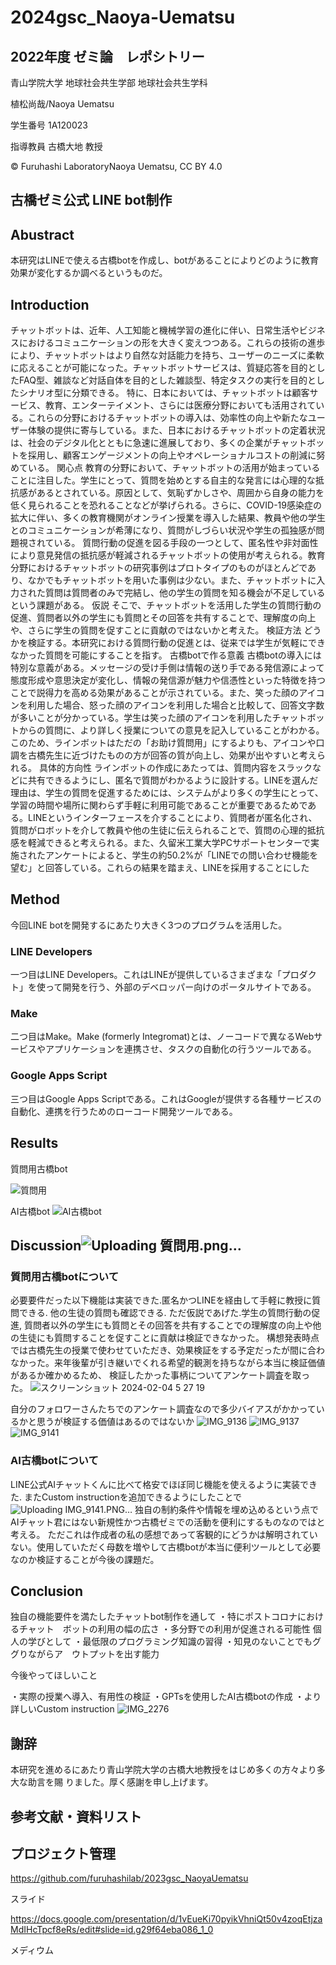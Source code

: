 # 2024gsc_Naoya-Uematsu
## 2022年度 ゼミ論　レポシトリー

青山学院大学 地球社会共生学部 地球社会共生学科

植松尚哉/Naoya Uematsu

学生番号 1A120023

指導教員 古橋大地 教授

© Furuhashi LaboratoryNaoya Uematsu, CC BY 4.0

## 古橋ゼミ公式 LINE bot制作

## Abustract
本研究はLINEで使える古橋botを作成し、botがあることによりどのように教育効果が変化するか調べるというものだ。


## Introduction
チャットボットは、近年、人工知能と機械学習の進化に伴い、日常生活やビジネスにおけるコミュニケーションの形を大きく変えつつある。これらの技術の進歩により、チャットボットはより自然な対話能力を持ち、ユーザーのニーズに柔軟に応えることが可能になった。チャットボットサービスは、質疑応答を目的としたFAQ型、雑談など対話自体を目的とした雑談型、特定タスクの実行を目的としたシナリオ型に分類できる。
特に、日本においては、チャットボットは顧客サービス、教育、エンターテイメント、さらには医療分野においても活用されている。これらの分野におけるチャットボットの導入は、効率性の向上や新たなユーザー体験の提供に寄与している。また、日本におけるチャットボットの定着状況は、社会のデジタル化とともに急速に進展しており、多くの企業がチャットボットを採用し、顧客エンゲージメントの向上やオペレーショナルコストの削減に努めている。
関心点
教育の分野において、チャットボットの活用が始まっていることに注目した。学生にとって、質問を始めとする自主的な発言には心理的な抵抗感があるとされている。原因として、気恥ずかしさや、周囲から自身の能力を低く見られることを恐れることなどが挙げられる。さらに、COVID-19感染症の拡大に伴い、多くの教育機関がオンライン授業を導入した結果、教員や他の学生とのコミュニケーションが希薄になり、質問がしづらい状況や学生の孤独感が問題視されている。
質問行動の促進を図る手段の一つとして、匿名性や非対面性により意見発信の抵抗感が軽減されるチャットボットの使用が考えられる。教育分野におけるチャットボットの研究事例はプロトタイプのものがほとんどであり、なかでもチャットボットを用いた事例は少ない。また、チャットボットに入力された質問は質問者のみで完結し、他の学生の質問を知る機会が不足しているという課題がある。
仮説
そこで、チャットボットを活用した学生の質問行動の促進、質問者以外の学生にも質問とその回答を共有することで、理解度の向上や、さらに学生の質問を促すことに貢献のではないかと考えた。
検証方法
どうかを検証する。本研究における質問行動の促進とは、従来では学生が気軽にできなかった質問を可能にすることを指す。
古橋botで作る意義
古橋botの導入には特別な意義がある。メッセージの受け手側は情報の送り手である発信源によって態度形成や意思決定が変化し、情報の発信源が魅力や信憑性といった特徴を持つことで説得力を高める効果があることが示されている。また、笑った顔のアイコンを利用した場合、怒った顔のアイコンを利用した場合と比較して、回答文字数が多いことが分かっている。学生は笑った顔のアイコンを利用したチャットボットからの質問に、より詳しく授業についての意見を記入していることがわかる。このため、ラインボットはただの「お助け質問用」にするよりも、アイコンや口調を古橋先生に近づけたものの方が回答の質が向上し、効果が出やすいと考えられる。
具体的方向性
ラインボットの作成にあたっては、質問内容をスラックなどに共有できるようにし、匿名で質問がわかるように設計する。LINEを選んだ理由は、学生の質問を促進するためには、システムがより多くの学生にとって、学習の時間や場所に関わらず手軽に利用可能であることが重要であるためである。LINEというインターフェースを介することにより、質問者が匿名化され、質問がロボットを介して教員や他の生徒に伝えられることで、質問の心理的抵抗感を軽減できると考えられる。また、久留米工業大学PCサポートセンターで実施されたアンケートによると、学生の約50.2%が「LINEでの問い合わせ機能を望む」と回答している。これらの結果を踏まえ、LINEを採用することにした

## Method
今回LINE botを開発するにあたり大きく3つのプログラムを活用した。

### LINE Developers

一つ目はLINE Developers。これはLINEが提供しているさまざまな「プロダクト」を使って開発を行う、外部のデベロッパー向けのポータルサイトである。

### Make

二つ目はMake。Make (formerly Integromat)とは、ノーコードで異なるWebサービスやアプリケーションを連携させ、タスクの自動化の行うツールである。

### Google Apps Script
三つ目はGoogle Apps Scriptである。これはGoogleが提供する各種サービスの自動化、連携を行うためのローコード開発ツールである。

## Results
質問用古橋bot

![質問用](https://github.com/furuhashilab/2023gsc_NaoyaUematsu/assets/93098277/fa1cfecc-0883-47d0-b8fd-61f32a3380fa)

AI古橋bot
![AI古橋bot](https://github.com/furuhashilab/2023gsc_NaoyaUematsu/assets/93098277/3e5abdd8-c482-47c7-b5e1-4f10bfd02785)



## Discussion![Uploading 質問用.png…]()

### 質問用古橋botについて
必要要件だった以下機能は実装できた.匿名かつLINEを経由して手軽に教授に質問できる. 他の生徒の質問も確認できる. 
ただ仮説であげた.学生の質問行動の促進, 質問者以外の学生にも質問とその回答を共有することでの理解度の向上や他の生徒にも質問することを促すことに貢献は検証できなかった。
構想発表時点では古橋先生の授業で使わせていただき、効果検証をする予定だったが間に合わなかった。来年後輩が引き継いでくれる希望的観測を持ちながら本当に検証価値があるか確かめるため、
検証したかった事柄についてアンケート調査を取った。
![スクリーンショット 2024-02-04 5 27 19](https://github.com/furuhashilab/2023gsc_NaoyaUematsu/assets/93098277/a024fbb6-2ac5-423e-9fde-1aade5457c49)

自分のフォロワーさんたちでのアンケート調査なので多少バイアスがかかっているかと思うが検証する価値はあるのではないか
![IMG_9136](https://github.com/furuhashilab/2023gsc_NaoyaUematsu/assets/93098277/3696952f-639b-4d75-a6be-ff8f61ba3853)
![IMG_9137](https://github.com/furuhashilab/2023gsc_NaoyaUematsu/assets/93098277/5e042ff3-b5ab-47fe-b7a4-9441d7b3e306)
![IMG_9141](https://github.com/furuhashilab/2023gsc_NaoyaUematsu/assets/93098277/234acb7d-e3cc-4b4c-a3d2-78c6d37f396c)


### AI古橋botについて
LINE公式AIチャットくんに比べて格安でほぼ同じ機能を使えるように実装できた. またCustom instructionを追加できるようにしたことで![Uploading IMG_9141.PNG…]()
独自の制約条件や情報を埋め込めるという点でAIチャット君にはない新規性かつ古橋ゼミでの活動を便利にするものなのではと考える。
ただこれは作成者の私の感想であって客観的にどうかは解明されていない。使用していただく母数を増やして古橋botが本当に便利ツールとして必要なのか検証することが今後の課題だ。

## Conclusion
独自の機能要件を満たしたチャットbot制作を通して
・特にポストコロナにおけるチャット　ボットの利用の幅の広さ
・多分野での利用が促進される可能性
個人の学びとして
・最低限のプログラミング知識の習得
・知見のないことでもググりながらア　ウトプットを出す能力

今後やってほしいこと

・実際の授業へ導入、有用性の検証
・GPTsを使用したAI古橋botの作成
・より詳しいCustom instruction
![IMG_2276](https://github.com/furuhashilab/2023gsc_NaoyaUematsu/assets/93098277/0d3ee39e-7741-4024-bcfc-55bf927b4b5b)

## 謝辞

本研究を進めるにあたり青山学院大学の古橋大地教授をはじめ多くの方々より多大な助言を賜 りました。厚く感謝を申し上げます。

## 参考文献・資料リスト



## プロジェクト管理

https://github.com/furuhashilab/2023gsc_NaoyaUematsu

スライド

https://docs.google.com/presentation/d/1vEueKi70pyikVhniQt50v4zoqEtjzaMdIHcTpcf8eRs/edit#slide=id.g29f64eba086_1_0

メディウム


